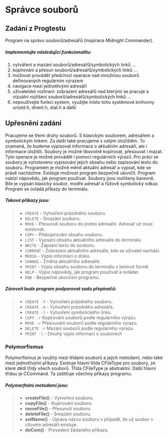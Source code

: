 # Správce souborů

## Zadání z Progtestu

Program na správu souborů/adresářů (inspirace Midnight Commander).

##### Implementujte následující funkcionalitu:

1. vytváření a mazání souborů/adresářů/symbolických linků ...
2. kopírování a přesun souborů/adresářů/symbolických linků ...
3. možnost provádět předchozí operace nad množinou souborů definovaných regulárním výrazem
4. navigace mezi jednotlivými adresáři
5. uživatelské rozhraní: zobrazení adresářů nad kterými se pracuje a vizuální rozlišení souborů/adresářů/symbolických linků ...
6. nepoužívejte funkci system, využijte místo toho systémové knihovny unistd.h, dirent.h, stat.h a další


## Upřesnění zadání

Pracujeme se třemi druhy souborů. S klasickým souborem, adresářem a symbolickým linkem. Za další také pracujeme s celým úložištěm.
To znamená, že budeme vypisovat informace o aktuálním adresáři, ale i informace úložišti.
Soubory je možné libovolně kopírovat, přesouvat i mazat. Tyto operace je možné provádět i pomocí regulárních výrazů.
Pro práci se soubory je vyhotoveno vypisování jejich obsahu nebo zapisování textu do souboru.
Programem je možné měnit aktuální adresář a vypsat, kde se právě nacházíme. Existuje možnost program bezpečně ukončit.
Program nabízí nápovědu, jak program používat. Soubory jsou rozlišeny barevně. Bíle je vypsán klasický soubor, modře adresář a řůžově symbolický odkaz.
Program se ovládá příkazy do terminálu.

##### Takové příkazy jsou:
> - `CREATE` - Vytvoření prázdného souboru.
> - `DELETE` - Smazání souboru.
> - `MOVE` - Přesunutí souboru do jiného adresáře. Adresář už musí existovat.
> - `COPY` - Překopírování obsahu souboru.
> - `LIST` - Vypsání obsahu aktuálního adresáře do terminálu.
> - `WRITE` - Zapsání textu do souboru.
> - `CURRENT` - Zobrazení aktuálního adresáře, kde se uživatel nachází.
> - `MEDIA` - Výpis informací o disku.
> - `CHANGE` - Změna aktuálního adresáře.
> - `PRINT` - Výpis obsahu souboru do terminálu v textové formě.
> - `HELP` - Výpis nápovědy, jak program používat a ovládat.
> - `END` - Bezpečné ukončení programu.

##### Zároveň bude program podporovat sadu přepínačů:
> - `CREATE -f` - Vytvoření prázdného souboru.
> - `CREATE -d` - Vytvoření prázdného adresáře.
> - `CREATE -l` - Vytvoření symbolického linku.
> - `COPY -r` Kopírování souborů podle regulárního výrazu.
> - `MOVE -r` Přesouvání souborů podle regulárního výrazu.
> - `DELETE -r` Mazání souborů podle regulárního výrazu.
> - `PRINT -l` - Dlouhý výpis informací o souborech

### Polymorfismus

Polymorfismus je využitý mezi třídami souborů a jejich metodami, nebo také mezi jednotlivými příkazy.
Existuje hlavní třída CFileType pro soubory, ze které dědí třídy všech souborů. Třída CFileType je abstraktní.
Další hlavní třídou je CCommand. Ta zaštiťuje všechny příkazy programu.

##### Polymorfními metodami jsou:
> - **createFile()** - Vytvoření souboru.
> - **copyFile()** - Kopírování souboru.
> - **moveFile()** - Přesunutí souboru.
> - **deleteFile()** - Smazání souboru.
> - **setName()** - Úprava názvu souboru v případě, že už soubor v cílovém adresáři existuje.
> - **doCom()** - Provedení žádaného příkazu.

